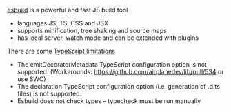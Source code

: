 [esbuild](https://esbuild.github.io) is a powerful and fast JS build tool
- languages JS, TS, CSS and JSX
- supports minification, tree shaking and source maps
- has local server, watch mode and can be extended with plugins

There are some [TypeScript limitations](https://esbuild.github.io/content-types/#typescript-caveats)
- The emitDecoratorMetadata TypeScript configuration option is not supported. (Workarounds: https://github.com/airplanedev/lib/pull/534 or use SWC)
- The declaration TypeScript configuration option (i.e. generation of .d.ts files) is not supported.
- Esbuild does not check types – typecheck must be run manually
